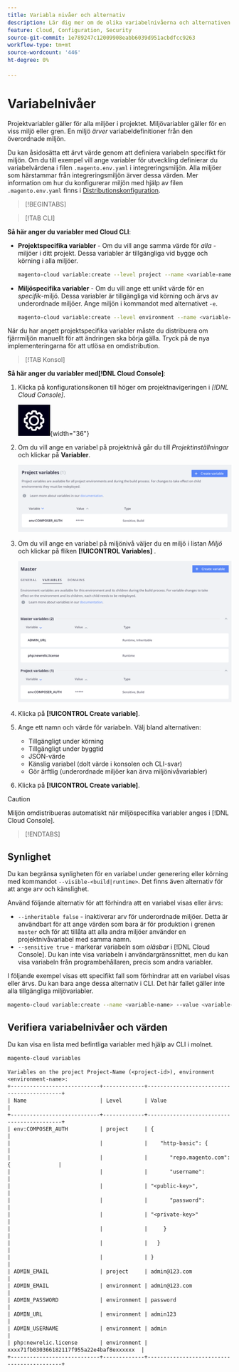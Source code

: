 ```yaml
---
title: Variabla nivåer och alternativ
description: Lär dig mer om de olika variabelnivåerna och alternativen som används för att anpassa din Adobe Commerce i körningsmiljön för molninfrastrukturprojekt.
feature: Cloud, Configuration, Security
source-git-commit: 1e789247c12009908eabb6039d951acbdfcc9263
workflow-type: tm+mt
source-wordcount: '446'
ht-degree: 0%

---
```


# Variabelnivåer

Projektvariabler gäller för alla miljöer i projektet. Miljövariabler gäller för en viss miljö eller gren. En miljö _ärver_ variabeldefinitioner från den överordnade miljön.

Du kan åsidosätta ett ärvt värde genom att definiera variabeln specifikt för miljön. Om du till exempel vill ange variabler för utveckling definierar du variabelvärdena i filen `.magento.env.yaml` i integreringsmiljön. Alla miljöer som härstammar från integreringsmiljön ärver dessa värden. Mer information om hur du konfigurerar miljön med hjälp av filen `.magento.env.yaml` finns i [Distributionskonfiguration](configure-env-yaml.md).

>[!BEGINTABS]

>[!TAB CLI]

**Så här anger du variabler med Cloud CLI**:

- **Projektspecifika variabler** - Om du vill ange samma värde för _alla_ -miljöer i ditt projekt. Dessa variabler är tillgängliga vid bygge och körning i alla miljöer.

  ```bash
  magento-cloud variable:create --level project --name <variable-name> --value <variable-value>
  ```

- **Miljöspecifika variabler** - Om du vill ange ett unikt värde för en _specifik_-miljö. Dessa variabler är tillgängliga vid körning och ärvs av underordnade miljöer. Ange miljön i kommandot med alternativet `-e`.

  ```bash
  magento-cloud variable:create --level environment --name <variable-name> --value <variable-value>
  ```

När du har angett projektspecifika variabler måste du distribuera om fjärrmiljön manuellt för att ändringen ska börja gälla. Tryck på de nya implementeringarna för att utlösa en omdistribution.

>[!TAB Konsol]

**Så här anger du variabler med[!DNL Cloud Console]**:

1. Klicka på konfigurationsikonen till höger om projektnavigeringen i _[!DNL Cloud Console]_.

   ![Konfigurera projekt](../../assets/icon-configure.png){width="36"}

1. Om du vill ange en variabel på projektnivå går du till _Projektinställningar_ och klickar på **Variabler**.

   ![Projektvariabler](../../assets/ui-project-variables.png)

1. Om du vill ange en variabel på miljönivå väljer du en miljö i listan _Miljö_ och klickar på fliken **[!UICONTROL Variables]** .

   ![fliken Miljövariabler](../../assets/ui-environment-variables.png)

1. Klicka på **[!UICONTROL Create variable]**.

1. Ange ett namn och värde för variabeln. Välj bland alternativen:

   - Tillgängligt under körning
   - Tillgängligt under byggtid
   - JSON-värde
   - Känslig variabel (dolt värde i konsolen och CLI-svar)
   - Gör ärftlig (underordnade miljöer kan ärva miljönivåvariabler)

1. Klicka på **[!UICONTROL Create variable]**.

>[!CAUTION]
>
>Miljön omdistribueras automatiskt när miljöspecifika variabler anges i [!DNL Cloud Console].

>[!ENDTABS]

## Synlighet

Du kan begränsa synligheten för en variabel under generering eller körning med kommandot `--visible-<build|runtime>`. Det finns även alternativ för att ange arv och känslighet.

Använd följande alternativ för att förhindra att en variabel visas eller ärvs:

- `--inheritable false` - inaktiverar arv för underordnade miljöer. Detta är användbart för att ange värden som bara är för produktion i grenen `master` och för att tillåta att alla andra miljöer använder en projektnivåvariabel med samma namn.
- `--sensitive true` - markerar variabeln som _oläsbar_ i [!DNL Cloud Console]. Du kan inte visa variabeln i användargränssnittet, men du kan visa variabeln från programbehållaren, precis som andra variabler.

I följande exempel visas ett specifikt fall som förhindrar att en variabel visas eller ärvs. Du kan bara ange dessa alternativ i CLI. Det här fallet gäller inte alla tillgängliga miljövariabler.

```bash
magento-cloud variable:create --name <variable-name> --value <variable-value> --inheritable false --sensitive true
```

## Verifiera variabelnivåer och värden

Du kan visa en lista med befintliga variabler med hjälp av CLI i molnet.

```bash
magento-cloud variables
```

```
Variables on the project Project-Name (<project-id>), environment <environment-name>:
+----------------------------+-------------+-------------------------------------------+
| Name                       | Level       | Value                                     |
+----------------------------+-------------+-------------------------------------------+
| env:COMPOSER_AUTH          | project     | {                                         |
|                            |             |    "http-basic": {                        |
|                            |             |       "repo.magento.com": {               |
|                            |             |       "username":                         |
|                            |             | "<public-key>",                           |
|                            |             |       "password":                         |
|                            |             | "<private-key>"                           |
|                            |             |     }                                     |
|                            |             |   }                                       |
|                            |             | }                                         |
| ADMIN_EMAIL                | project     | admin@123.com                             |
| ADMIN_EMAIL                | environment | admin@123.com                             |
| ADMIN_PASSWORD             | environment | password                                  |
| ADMIN_URL                  | environment | admin123                                  |
| ADMIN_USERNAME             | environment | admin                                     |
| php:newrelic.license       | environment | xxxx71fb030366182117f955a22e4baf8exxxxxx  |
+----------------------------+-------------+-------------------------------------------+
```
